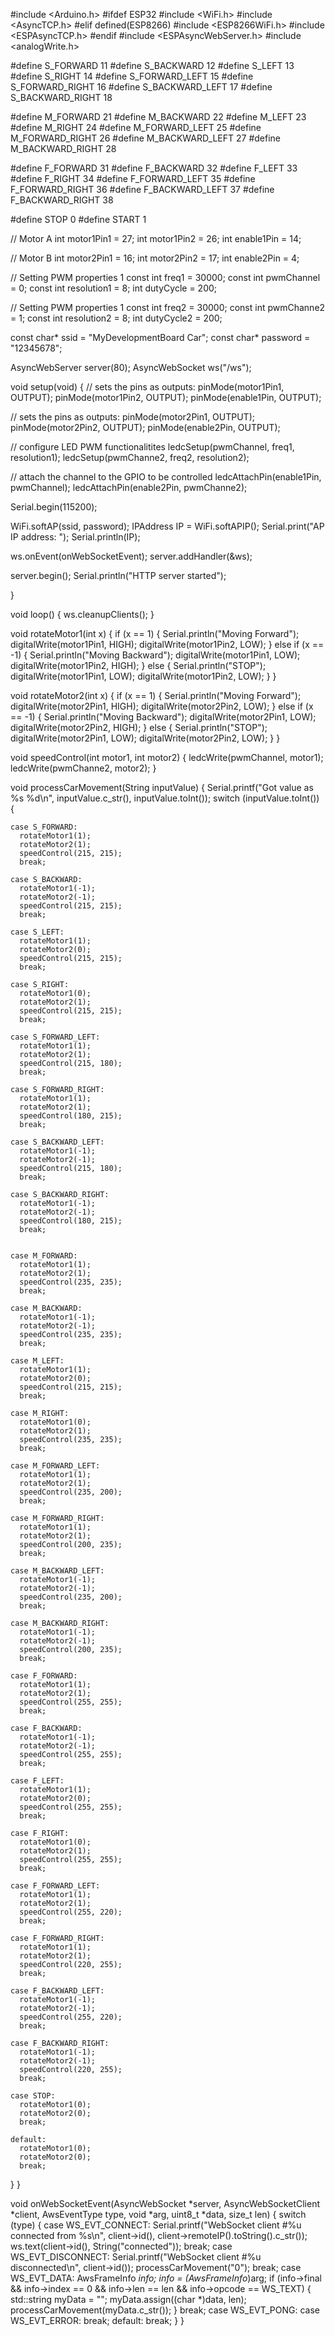 #include <Arduino.h>
#ifdef ESP32
#include <WiFi.h>
#include <AsyncTCP.h>
#elif defined(ESP8266)
#include <ESP8266WiFi.h>
#include <ESPAsyncTCP.h>
#endif
#include <ESPAsyncWebServer.h>
#include <analogWrite.h>

#define S_FORWARD 11
#define S_BACKWARD 12
#define S_LEFT 13
#define S_RIGHT 14
#define S_FORWARD_LEFT 15
#define S_FORWARD_RIGHT 16
#define S_BACKWARD_LEFT 17
#define S_BACKWARD_RIGHT 18

#define M_FORWARD 21
#define M_BACKWARD 22
#define M_LEFT 23
#define M_RIGHT 24
#define M_FORWARD_LEFT 25
#define M_FORWARD_RIGHT 26
#define M_BACKWARD_LEFT 27
#define M_BACKWARD_RIGHT 28

#define F_FORWARD 31
#define F_BACKWARD 32
#define F_LEFT 33
#define F_RIGHT 34
#define F_FORWARD_LEFT 35
#define F_FORWARD_RIGHT 36
#define F_BACKWARD_LEFT 37
#define F_BACKWARD_RIGHT 38

#define STOP 0
#define START 1

// Motor A
int motor1Pin1 = 27;
int motor1Pin2 = 26;
int enable1Pin = 14;

// Motor B
int motor2Pin1 = 16;
int motor2Pin2 = 17;
int enable2Pin = 4;

// Setting PWM properties 1
const int freq1 = 30000;
const int pwmChannel = 0;
const int resolution1 = 8;
int dutyCycle = 200;

// Setting PWM properties 1
const int freq2 = 30000;
const int pwmChanne2 = 1;
const int resolution2 = 8;
int dutyCycle2 = 200;

const char* ssid     = "MyDevelopmentBoard Car";
const char* password = "12345678";

AsyncWebServer server(80);
AsyncWebSocket ws("/ws");


void setup(void)
{
  // sets the pins as outputs:
  pinMode(motor1Pin1, OUTPUT);
  pinMode(motor1Pin2, OUTPUT);
  pinMode(enable1Pin, OUTPUT);

  // sets the pins as outputs:
  pinMode(motor2Pin1, OUTPUT);
  pinMode(motor2Pin2, OUTPUT);
  pinMode(enable2Pin, OUTPUT);

  // configure LED PWM functionalitites
  ledcSetup(pwmChannel, freq1, resolution1);
  ledcSetup(pwmChanne2, freq2, resolution2);

  // attach the channel to the GPIO to be controlled
  ledcAttachPin(enable1Pin, pwmChannel);
  ledcAttachPin(enable2Pin, pwmChanne2);

  Serial.begin(115200);

  WiFi.softAP(ssid, password);
  IPAddress IP = WiFi.softAPIP();
  Serial.print("AP IP address: ");
  Serial.println(IP);

  ws.onEvent(onWebSocketEvent);
  server.addHandler(&ws);

  server.begin();
  Serial.println("HTTP server started");

}

void loop()
{
  ws.cleanupClients();
}

void rotateMotor1(int x) {
  if (x == 1) {
    Serial.println("Moving Forward");
    digitalWrite(motor1Pin1, HIGH);
    digitalWrite(motor1Pin2, LOW);
  } else if (x == -1) {
    Serial.println("Moving Backward");
    digitalWrite(motor1Pin1, LOW);
    digitalWrite(motor1Pin2, HIGH);
  } else {
    Serial.println("STOP");
    digitalWrite(motor1Pin1, LOW);
    digitalWrite(motor1Pin2, LOW);
  }
}

void rotateMotor2(int x) {
  if (x == 1) {
    Serial.println("Moving Forward");
    digitalWrite(motor2Pin1, HIGH);
    digitalWrite(motor2Pin2, LOW);
  } else if (x == -1) {
    Serial.println("Moving Backward");
    digitalWrite(motor2Pin1, LOW);
    digitalWrite(motor2Pin2, HIGH);
  } else {
    Serial.println("STOP");
    digitalWrite(motor2Pin1, LOW);
    digitalWrite(motor2Pin2, LOW);
  }
}

void speedControl(int motor1, int motor2) {
  ledcWrite(pwmChannel, motor1);
  ledcWrite(pwmChanne2, motor2);
}

void processCarMovement(String inputValue)
{
  Serial.printf("Got value as %s %d\n", inputValue.c_str(), inputValue.toInt());
  switch (inputValue.toInt())
  {

    case S_FORWARD:
      rotateMotor1(1);
      rotateMotor2(1);
      speedControl(215, 215);
      break;

    case S_BACKWARD:
      rotateMotor1(-1);
      rotateMotor2(-1);
      speedControl(215, 215);
      break;

    case S_LEFT:
      rotateMotor1(1);
      rotateMotor2(0);
      speedControl(215, 215);
      break;

    case S_RIGHT:
      rotateMotor1(0);
      rotateMotor2(1);
      speedControl(215, 215);
      break;

    case S_FORWARD_LEFT:
      rotateMotor1(1);
      rotateMotor2(1);
      speedControl(215, 180);
      break;

    case S_FORWARD_RIGHT:
      rotateMotor1(1);
      rotateMotor2(1);
      speedControl(180, 215);
      break;

    case S_BACKWARD_LEFT:
      rotateMotor1(-1);
      rotateMotor2(-1);
      speedControl(215, 180);
      break;

    case S_BACKWARD_RIGHT:
      rotateMotor1(-1);
      rotateMotor2(-1);
      speedControl(180, 215);
      break;


    case M_FORWARD:
      rotateMotor1(1);
      rotateMotor2(1);
      speedControl(235, 235);
      break;

    case M_BACKWARD:
      rotateMotor1(-1);
      rotateMotor2(-1);
      speedControl(235, 235);
      break;

    case M_LEFT:
      rotateMotor1(1);
      rotateMotor2(0);
      speedControl(215, 215);
      break;

    case M_RIGHT:
      rotateMotor1(0);
      rotateMotor2(1);
      speedControl(235, 235);
      break;

    case M_FORWARD_LEFT:
      rotateMotor1(1);
      rotateMotor2(1);
      speedControl(235, 200);
      break;

    case M_FORWARD_RIGHT:
      rotateMotor1(1);
      rotateMotor2(1);
      speedControl(200, 235);
      break;

    case M_BACKWARD_LEFT:
      rotateMotor1(-1);
      rotateMotor2(-1);
      speedControl(235, 200);
      break;

    case M_BACKWARD_RIGHT:
      rotateMotor1(-1);
      rotateMotor2(-1);
      speedControl(200, 235);
      break;

    case F_FORWARD:
      rotateMotor1(1);
      rotateMotor2(1);
      speedControl(255, 255);
      break;

    case F_BACKWARD:
      rotateMotor1(-1);
      rotateMotor2(-1);
      speedControl(255, 255);
      break;

    case F_LEFT:
      rotateMotor1(1);
      rotateMotor2(0);
      speedControl(255, 255);
      break;

    case F_RIGHT:
      rotateMotor1(0);
      rotateMotor2(1);
      speedControl(255, 255);
      break;

    case F_FORWARD_LEFT:
      rotateMotor1(1);
      rotateMotor2(1);
      speedControl(255, 220);
      break;

    case F_FORWARD_RIGHT:
      rotateMotor1(1);
      rotateMotor2(1);
      speedControl(220, 255);
      break;

    case F_BACKWARD_LEFT:
      rotateMotor1(-1);
      rotateMotor2(-1);
      speedControl(255, 220);
      break;

    case F_BACKWARD_RIGHT:
      rotateMotor1(-1);
      rotateMotor2(-1);
      speedControl(220, 255);
      break;

    case STOP:
      rotateMotor1(0);
      rotateMotor2(0);
      break;

    default:
      rotateMotor1(0);
      rotateMotor2(0);
      break;
  }
}

void onWebSocketEvent(AsyncWebSocket *server,
                      AsyncWebSocketClient *client,
                      AwsEventType type,
                      void *arg,
                      uint8_t *data,
                      size_t len)
{
  switch (type)
  {
    case WS_EVT_CONNECT:
      Serial.printf("WebSocket client #%u connected from %s\n", client->id(), client->remoteIP().toString().c_str());
      ws.text(client->id(), String("connected"));
      break;
    case WS_EVT_DISCONNECT:
      Serial.printf("WebSocket client #%u disconnected\n", client->id());
      processCarMovement("0");
      break;
    case WS_EVT_DATA:
      AwsFrameInfo *info;
      info = (AwsFrameInfo*)arg;
      if (info->final && info->index == 0 && info->len == len && info->opcode == WS_TEXT)
      {
        std::string myData = "";
        myData.assign((char *)data, len);
        processCarMovement(myData.c_str());
      }
      break;
    case WS_EVT_PONG:
    case WS_EVT_ERROR:
      break;
    default:
      break;
  }
}

